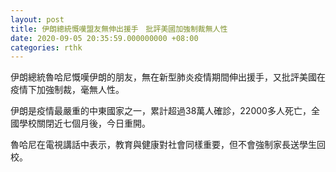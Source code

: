 ```yaml
---
layout: post
title: 伊朗總統慨嘆盟友無伸出援手　批評美國加強制裁無人性
date: 2020-09-05 20:35:59.000000000 +08:00
categories: rthk
---
```


伊朗總統魯哈尼慨嘆伊朗的朋友，無在新型肺炎疫情期間伸出援手，又批評美國在疫情下加強制裁，毫無人性。

伊朗是疫情最嚴重的中東國家之一，累計超過38萬人確診，22000多人死亡，全國學校關閉近七個月後，今日重開。

魯哈尼在電視講話中表示，教育與健康對社會同樣重要，但不會強制家長送學生回校。
